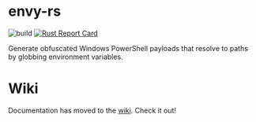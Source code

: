 # envy-rs

![build](https://github.com/lavafroth/envy-rs/actions/workflows/rust.yml/badge.svg) [![Rust Report Card](https://rust-reportcard.xuri.me/badge/github.com/lavafroth/envy-rs)](https://rust-reportcard.xuri.me/report/github.com/lavafroth/envy-rs)

Generate obfuscated Windows PowerShell payloads that resolve to paths by globbing environment variables.

# Wiki

Documentation has moved to the [wiki](https://github.com/lavafroth/envy-rs/wiki/Envy). Check it out!
